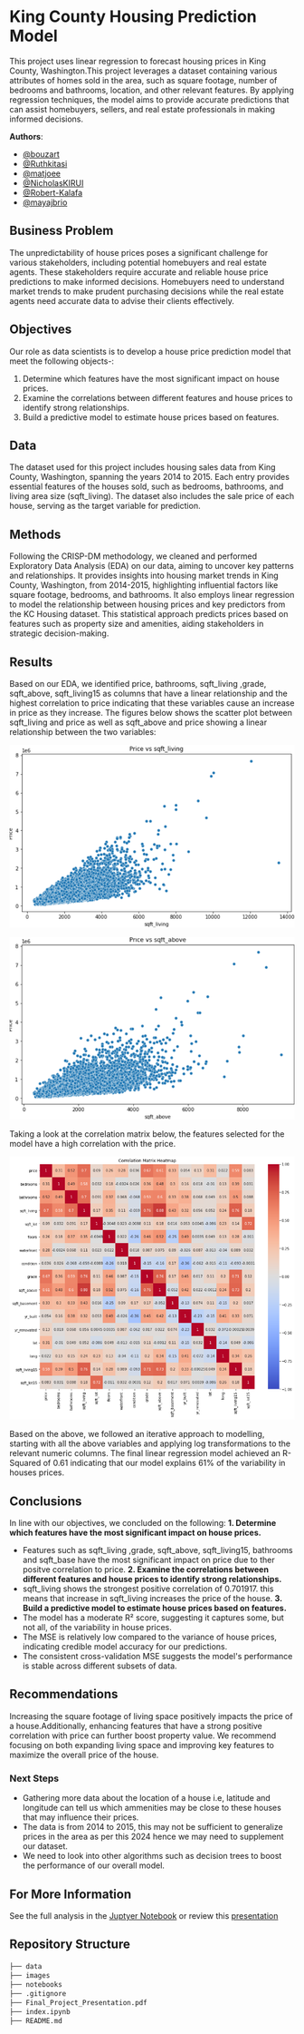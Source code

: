 # King County Housing Prediction Model
This project uses linear regression to forecast housing prices in King County, Washington.This project leverages a dataset containing various attributes of homes sold in the area, such as square footage, number of bedrooms and bathrooms, location, and other relevant features. By applying regression techniques, the model aims to provide accurate predictions that can assist homebuyers, sellers, and real estate professionals in making informed decisions.

**Authors**: 
- [@bouzart](https://github.com/bourzat)
- [@Ruthkitasi](https://github.com/Ruthkitasi)
- [@matjoee](https://github.com/matjoee)
- [@NicholasKIRUI](https://github.com/NicholasKIRUI)
- [@Robert-Kalafa](https://github.com/Robert-Kalafa)
- [@mayajbrio](https://github.com/mayajbrio)

## Business Problem
The unpredictability of house prices poses a significant challenge for various stakeholders, including potential homebuyers and real estate agents. These stakeholders require accurate and reliable house price predictions to make informed decisions. Homebuyers need to understand market trends to make prudent purchasing decisions while the  real estate agents need accurate data to advise their clients effectively.

## Objectives
Our role as data scientists is to develop a  house price prediction model that meet the following objects-:

1. Determine which features have the most significant impact on house prices.
2. Examine the correlations between different features and house prices to identify strong relationships.
3. Build a predictive model to estimate house prices based on features.

## Data 
The dataset used for this project includes housing sales data from King County, Washington, spanning the years 2014 to 2015. Each entry provides essential features of the houses sold, such as bedrooms, bathrooms, and living area size (sqft_living). The dataset also includes the sale price of each house, serving as the target variable for prediction.

## Methods
Following the CRISP-DM methodology, we cleaned and performed Exploratory Data Analysis (EDA) on our data, aiming to uncover key patterns and relationships. It provides insights into housing market trends in King County, Washington, from 2014-2015, highlighting influential factors like square footage, bedrooms, and bathrooms. It also employs linear regression to model the relationship between housing prices and key predictors from the KC Housing dataset. This statistical approach predicts prices based on features such as property size and amenities, aiding stakeholders in strategic decision-making.

## Results
Based on our EDA, we identified price, bathrooms, sqft_living ,grade, sqft_above, sqft_living15 as columns that have a linear relationship and the highest correlation to price indicating that these variables cause an increase in price as they increase. The figures below shows the scatter plot between sqft_living and price as well as sqft_above and price showing a linear relationship between the two variables:

![scatterplot sqft_living and price](./images/scatter_plot1.png)

![scatterplot sqft_above and price](./images/scatter_plot2.png)

Taking a look at the correlation matrix below, the features selected for the model have a high correlation with the price.

![correlation matrix](./images/correlation_matrix.png)

Based on the above, we followed an iterative approach to modelling, starting with all the above variables and applying log transformations to the relevant numeric columns. The final linear regression model achieved an R-Squared of 0.61 indicating that our model explains 61% of the variability in houses prices.  

## Conclusions
In line with our objectives, we concluded on the following:
**1. Determine which features have the most significant impact on house prices.**
- Features such as sqft_living ,grade,  sqft_above, sqft_living15, bathrooms and sqft_base have the most significant impact on price due to ther positve correlation to price.
**2. Examine the correlations between different features and house prices to identify strong relationships.**
 - sqft_living shows the strongest positive correlation of  0.701917. this means that increase in sqft_living increases the price of the house.
**3. Build a predictive model to estimate house prices based on features.**
- The model has a moderate R² score, suggesting it captures some, but not all, of the variability in house prices.
- The MSE is relatively low compared to the variance of house prices, indicating credible model accuracy for our predictions.
- The consistent cross-validation MSE suggests the model's performance is stable across different subsets of data.

## Recommendations
Increasing the square footage of living space positively impacts the price of a house.Additionally, enhancing features that have a strong positive correlation with price can further boost property value. We recommend focusing on both expanding living space and improving key features to maximize the overall price of the house.

### Next Steps
- Gathering more data about the location of a house i.e, latitude and longitude can tell us which ammenities may be close to these houses that may influence their prices.
- The data is from 2014 to 2015, this may not be sufficient to generalize prices in the area as per this 2024 hence we may need to supplement our dataset.
- We need to look into other algorithms such as decision trees to boost the performance of our overall model.

## For More Information
See the full analysis in the [Juptyer Notebook](index.ipynb) or review this [presentation](./Final_Project_Presentation.pdf)

## Repository Structure

```
├── data
├── images
├── notebooks
├── .gitignore
├── Final_Project_Presentation.pdf
├── index.ipynb
├── README.md
```
